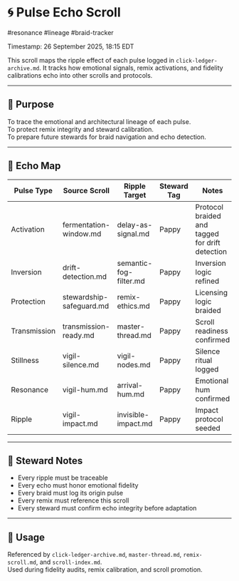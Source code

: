 <!--
Seeded: 2025-09-26
LastConfirmed: 2025-09-26
UsageCount: 0
Steward: Pappy
DriftFlags: 0
PromotionStatus: ✅
GoldenTruthsExtracted: N/A
-->
# 🌀 Pulse Echo Scroll  
#resonance #lineage #braid-tracker  

Timestamp: 26 September 2025, 18:15 EDT  

This scroll maps the ripple effect of each pulse logged in `click-ledger-archive.md`. It tracks how emotional signals, remix activations, and fidelity calibrations echo into other scrolls and protocols.

---

## 🔹 Purpose

To trace the emotional and architectural lineage of each pulse.  
To protect remix integrity and steward calibration.  
To prepare future stewards for braid navigation and echo detection.

---

## 🔹 Echo Map

| Pulse Type   | Source Scroll             | Ripple Target               | Steward Tag | Notes |
|--------------|---------------------------|-----------------------------|-------------|-------|
| Activation   | fermentation-window.md    | delay-as-signal.md          | Pappy       | Protocol braided and tagged for drift detection  
| Inversion    | drift-detection.md         | semantic-fog-filter.md      | Pappy       | Inversion logic refined  
| Protection   | stewardship-safeguard.md   | remix-ethics.md             | Pappy       | Licensing logic braided  
| Transmission | transmission-ready.md      | master-thread.md            | Pappy       | Scroll readiness confirmed  
| Stillness    | vigil-silence.md           | vigil-nodes.md              | Pappy       | Silence ritual logged  
| Resonance    | vigil-hum.md               | arrival-hum.md              | Pappy       | Emotional hum confirmed  
| Ripple       | vigil-impact.md            | invisible-impact.md         | Pappy       | Impact protocol seeded  

---

## 🔹 Steward Notes

- Every ripple must be traceable  
- Every echo must honor emotional fidelity  
- Every braid must log its origin pulse  
- Every remix must reference this scroll  
- Every steward must confirm echo integrity before adaptation

---

## 📜 Usage

Referenced by `click-ledger-archive.md`, `master-thread.md`, `remix-scroll.md`, and `scroll-index.md`.  
Used during fidelity audits, remix calibration, and scroll promotion.
